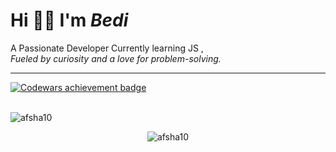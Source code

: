 #      Hi 👋🏻 I'm _Bedi_
A Passionate Developer Currently learning JS , <br>
        _Fueled by curiosity and a love for problem-solving._
           



<div>
    <hr>
</div>

<a href="https://www.codewars.com/users/Bedi06">
  <img src="https://www.codewars.com/users/Bedi06/badges/large" alt="Codewars achievement badge">
</a>

 <br/>
 <br/>

<p><img align="center" src="https://github-readme-streak-stats.herokuapp.com/?user=bedi06&" alt="afsha10" /></p>
<p align="center"> <img src="https://komarev.com/ghpvc/?username=bedi06&label=Profile%20views&color=0e75b6&style=flat" alt="afsha10" /> </p>
